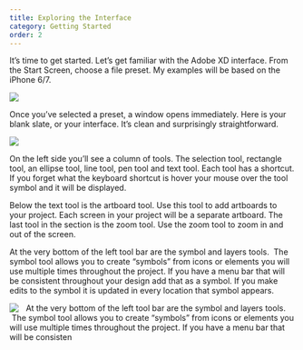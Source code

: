 ```yaml
---
title: Exploring the Interface
category: Getting Started
order: 2
---
```


It’s time to get started. Let’s get familiar with the Adobe XD interface. From the Start Screen, choose a file preset. My examples will be based on the iPhone 6/7.

![](//placehold.it/800x600)

Once you’ve selected a preset, a window opens immediately. Here is your blank slate, or your interface. It’s clean and surprisingly straightforward.

![](//placehold.it/400x600)

On the left side you’ll see a column of tools. The selection tool, rectangle tool, an ellipse tool, line tool, pen tool and text tool. Each tool has a shortcut. If you forget what the keyboard shortcut is hover your mouse over the tool symbol and it will be displayed.

Below the text tool is the artboard tool. Use this tool to add artboards to your project. Each screen in your project will be a separate artboard. The last tool in the section is the zoom tool. Use the zoom tool to zoom in and out of the screen.

At the very bottom of the left tool bar are the symbol and layers tools. &nbsp;The symbol tool allows you to create “symbols” from icons or elements you will use multiple times throughout the project. If you have a menu bar that will be consistent throughout your design add that as a symbol. If you make edits to the symbol it is updated in every location that symbol appears.


<img align="left" src="//placehold.it/400x600"><span style="padding-left:10px">
At the very bottom of the left tool bar are the symbol and layers tools. &nbsp;The symbol tool allows you to create “symbols” from icons or elements you will use multiple times throughout the project. If you have a menu bar that will be consisten</span>

